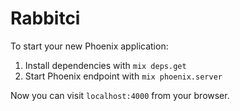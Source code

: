 # Rabbitci

To start your new Phoenix application:

1. Install dependencies with `mix deps.get`
2. Start Phoenix endpoint with `mix phoenix.server`

Now you can visit `localhost:4000` from your browser.
